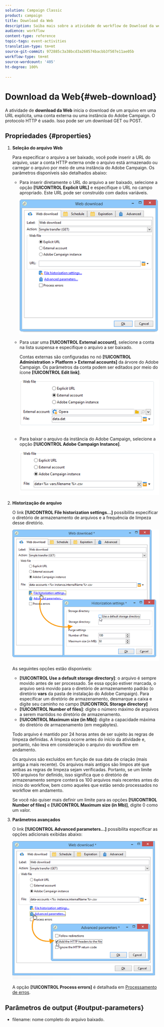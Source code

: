 ```yaml
---
solution: Campaign Classic
product: campaign
title: Download da Web
description: Saiba mais sobre a atividade de workflow de Download da web
audience: workflow
content-type: reference
topic-tags: event-activities
translation-type: tm+mt
source-git-commit: 972885c3a38bcd3a260574bacbb3f507e11ae05b
workflow-type: tm+mt
source-wordcount: '405'
ht-degree: 100%

---
```



# Download da Web{#web-download}

A atividade de **download da Web** inicia o download de um arquivo em uma URL explícita, uma conta externa ou uma instância do Adobe Campaign. O protocolo HTTP é usado. Isso pode ser um download GET ou POST.

## Propriedades {#properties}

1. **Seleção do arquivo Web**

   Para especificar o arquivo a ser baixado, você pode inserir a URL do arquivo, usar a conta HTTP externa onde o arquivo está armazenado ou carregar o arquivo por meio de uma instância do Adobe Campaign. Os parâmetros disponíveis são detalhados abaixo:

   * Para inserir diretamente o URL do arquivo a ser baixado, selecione a opção **[!UICONTROL Explicit URL]** e especifique o URL no campo apropriado. Este URL pode ser construído com dados variáveis.

      ![](assets/download_web_edit.png)

   * Para usar uma **[!UICONTROL External account]**, selecione a conta na lista suspensa e especifique o arquivo a ser baixado.

      Contas externas são configuradas no nó **[!UICONTROL Administration > Platform > External accounts]** da árvore do Adobe Campaign. Os parâmetros da conta podem ser editados por meio do ícone **[!UICONTROL Edit link]**.

      ![](assets/download_web_edit_external.png)

   * Para baixar o arquivo da instância do Adobe Campaign, selecione a opção **[!UICONTROL Adobe Campaign Instance]**.

      ![](assets/download_web_edit_instance.png)

1. **Historização de arquivo**

   O link **[!UICONTROL File historization settings...]** possibilita especificar o diretório de armazenamento de arquivos e a frequência de limpeza desse diretório.

   ![](assets/download_web_edit_hist.png)

   As seguintes opções estão disponíveis:

   * **[!UICONTROL Use a default storage directory]**: o arquivo é sempre movido antes de ser processado. Se essa opção estiver marcada, o arquivo será movido para o diretório de armazenamento padrão (o diretório **vars** da pasta de instalação do Adobe Campaign). Para especificar um diretório de armazenamento, desmarque a caixa e digite seu caminho no campo **[!UICONTROL Storage directory]**
   * **[!UICONTROL Number of files]**: digite o número máximo de arquivos a serem mantidos no diretório de armazenamento.
   * **[!UICONTROL Maximum size (in Mb)]**: digite a capacidade máxima do diretório de armazenamento (em megabytes).

   Todo arquivo é mantido por 24 horas antes de ser sujeito às regras de limpeza definidas. A limpeza ocorre antes do início da atividade e, portanto, não leva em consideração o arquivo do workflow em andamento.

   Os arquivos são excluídos em função de sua data de criação (mais antiga a mais recente). Os arquivos mais antigos são limpos até que ambas as regras de limpeza sejam verificadas. Portanto, se um limite 100 arquivos for definido, isso significa que o diretório de armazenamento sempre conterá os 100 arquivos mais recentes antes do início do workflow, bem como aqueles que estão sendo processados no workflow em andamento.

   Se você não quiser mais definir um limite para as opções **[!UICONTROL Number of files]** e **[!UICONTROL Maximum size (in Mb)]**, digite 0 como um valor.

1. **Parâmetros avançados**

   O link **[!UICONTROL Advanced parameters...]** possibilita especificar as opções adicionais exibidas abaixo:

   ![](assets/download_web_edit_advanced.png)

   A opção **[!UICONTROL Process errors]** é detalhada em [Processamento de erros](../../workflow/using/monitoring-workflow-execution.md#processing-errors).

## Parâmetros de output {#output-parameters}

* filename: nome completo do arquivo baixado.
